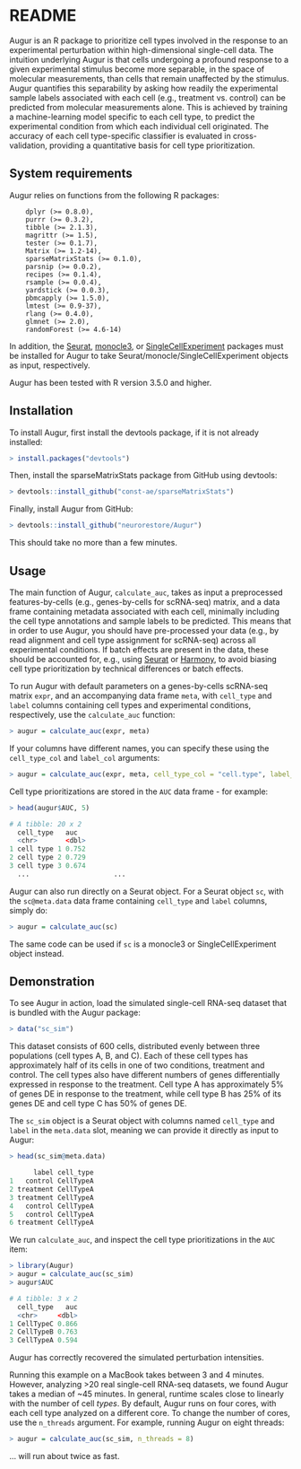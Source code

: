 # README

Augur is an R package to prioritize cell types involved in the response to an experimental perturbation within high-dimensional single-cell data. 
The intuition underlying Augur is that cells undergoing a profound response to a given experimental stimulus become more separable, in the space of molecular measurements, than cells that remain unaffected by the stimulus. 
Augur quantifies this separability by asking how readily the experimental sample labels associated with each cell (e.g., treatment vs. control) can be predicted from molecular measurements alone. 
This is achieved by training a machine-learning model specific to each cell type, to predict the experimental condition from which each individual cell originated.
The accuracy of each cell type-specific classifier is evaluated in cross-validation, providing a quantitative basis for cell type prioritization.

## System requirements

Augur relies on functions from the following R packages:

```
	dplyr (>= 0.8.0),
	purrr (>= 0.3.2),
	tibble (>= 2.1.3),
	magrittr (>= 1.5),
	tester (>= 0.1.7),
	Matrix (>= 1.2-14),
	sparseMatrixStats (>= 0.1.0),
	parsnip (>= 0.0.2),
	recipes (>= 0.1.4),
	rsample (>= 0.0.4),
	yardstick (>= 0.0.3),
	pbmcapply (>= 1.5.0),
	lmtest (>= 0.9-37),
	rlang (>= 0.4.0),
	glmnet (>= 2.0),
	randomForest (>= 4.6-14)
```

In addition, the [Seurat](https://satijalab.org/seurat/), [monocle3](https://cole-trapnell-lab.github.io/monocle3/), or [SingleCellExperiment](http://bioconductor.org/packages/release/bioc/html/SingleCellExperiment.html) packages must be installed for Augur to take Seurat/monocle/SingleCellExperiment objects as input, respectively.

Augur has been tested with R version 3.5.0 and higher.

## Installation

To install Augur, first install the devtools package, if it is not already installed: 

```r
> install.packages("devtools") 
```

Then, install the sparseMatrixStats package from GitHub using devtools:

```r
> devtools::install_github("const-ae/sparseMatrixStats")
```

Finally, install Augur from GitHub: 

```r
> devtools::install_github("neurorestore/Augur")
```

This should take no more than a few minutes.

## Usage

The main function of Augur, `calculate_auc`, takes as input a preprocessed features-by-cells (e.g., genes-by-cells for scRNA-seq) matrix, and a data frame containing metadata associated with each cell, minimally including the cell type annotations and sample labels to be predicted.
This means that in order to use Augur, you should have pre-processed your data (e.g., by read alignment and cell type assignment for scRNA-seq) across all experimental conditions. 
If batch effects are present in the data, these should be accounted for, e.g., using [Seurat](https://www.sciencedirect.com/science/article/pii/S0092867419305598) or [Harmony](https://www.nature.com/articles/s41592-019-0619-0), to avoid biasing cell type prioritization by technical differences or batch effects. 

To run Augur with default parameters on a genes-by-cells scRNA-seq matrix `expr`, and an accompanying data frame `meta`, with `cell_type` and `label` columns containing cell types and experimental conditions, respectively, use the `calculate_auc` function:

```r
> augur = calculate_auc(expr, meta)
```

If your columns have different names, you can specify these using the `cell_type_col` and `label_col` arguments:

```r
> augur = calculate_auc(expr, meta, cell_type_col = "cell.type", label_col = "condition")
```

Cell type prioritizations are stored in the `AUC` data frame - for example:

```r
> head(augur$AUC, 5)

# A tibble: 20 x 2  cell_type   auc  <chr>       <dbl>1 cell type 1 0.7522 cell type 2 0.7293 cell type 3 0.674
  ...                     ...```

Augur can also run directly on a Seurat object. For a Seurat object `sc`, with the `sc@meta.data` data frame containing `cell_type` and `label` columns, simply do:

```r
> augur = calculate_auc(sc)
```

The same code can be used if `sc` is a monocle3 or SingleCellExperiment object instead.

## Demonstration

To see Augur in action, load the simulated single-cell RNA-seq dataset that is bundled with the Augur package:

```r
> data("sc_sim")
```

This dataset consists of 600 cells, distributed evenly between three populations (cell types A, B, and C). Each of these cell types has approximately half of its cells in one of two conditions, treatment and control. The cell types also have different numbers of genes differentially expressed in response to the treatment. Cell type A has approximately 5% of genes DE in response to the treatment, while cell type B has 25% of its genes DE and cell type C has 50% of genes DE. 

The `sc_sim` object is a Seurat object with columns named `cell_type` and `label` in the `meta.data` slot, meaning we can provide it directly as input to Augur: 

```r
> head(sc_sim@meta.data)

      label cell_type
1   control CellTypeA
2 treatment CellTypeA
3 treatment CellTypeA
4   control CellTypeA
5   control CellTypeA
6 treatment CellTypeA
```

We run `calculate_auc`, and inspect the cell type prioritizations in the `AUC` item:

```r
> library(Augur)
> augur = calculate_auc(sc_sim)
> augur$AUC

# A tibble: 3 x 2  cell_type   auc  <chr>     <dbl>1 CellTypeC 0.8662 CellTypeB 0.7633 CellTypeA 0.594
```

Augur has correctly recovered the simulated perturbation intensities. 

Running this example on a MacBook takes between 3 and 4 minutes. 
However, analyzing >20 real single-cell RNA-seq datasets, we found Augur takes a median of ~45 minutes.
In general, runtime scales close to linearly with the number of cell _types_.
By default, Augur runs on four cores, with each cell type analyzed on a different core.
To change the number of cores, use the `n_threads` argument.
For example, running Augur on eight threads: 

```r
> augur = calculate_auc(sc_sim, n_threads = 8)
```

... will run about twice as fast. 
